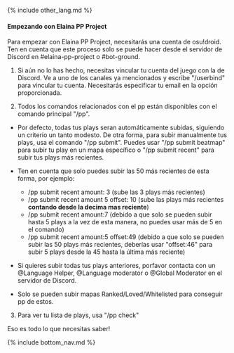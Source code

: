 {% include other_lang.md %}

#### Empezando con Elaina PP Project

Para empezar con Elaina PP Project, necesitarás una cuenta de osu!droid.
Ten en cuenta que este proceso solo se puede hacer desde el servidor de Discord en #elaina-pp-project o #bot-ground.

1. Si aún no lo has hecho, necesitas vincular tu cuenta del juego con la de Discord. Ve a uno de los canales ya mencionados y escribe "/userbind" para vincular tu cuenta. Necesitarás especificar tu email en la opción proporcionada.

2. Todos los comandos relacionados con el pp están disponibles con el comando principal "/pp".

- Por defecto, todas tus plays seran automáticamente subidas, siguiendo un criterio un tanto modesto. De otra forma, para subir manualmente tus plays, usa el comando "/pp submit". Puedes usar "/pp submit beatmap" para subir tu play en un mapa específico o "/pp submit recent" para subir tus plays más recientes.

- Ten en cuenta que solo puedes subir las 50 más recientes de esta forma, por ejemplo:

    - /pp submit recent amount: 3 (sube las 3 plays más recientes)
    - /pp submit recent amount 5 offset: 10 (sube las plays más recientes **contando desde la decima mas reciente**)
    - /pp submit recent amount:7 (debido a que solo se pueden subir hasta 5 plays a la vez de esta manera, no puedes usar más de 5 en el comando)
    - /pp submit recent amount:5 offset:49 (debido a que solo se pueden subir las 50 plays más recientes, deberías usar "offset:46" para subir 5 plays desde la 45 hasta la última más reciente)

- Si quieres subir todas tus plays anteriores, porfavor contacta con un @Language Helper, @Language moderator o @Global Moderator en el servidor de Discord.
- Solo se pueden subir mapas Ranked/Loved/Whitelisted para conseguir pp de estos.

3. Para ver tu lista de plays, usa "/pp check" 

Eso es todo lo que necesitas saber!

<!-- Don't touch this part thank you -->
{% include bottom_nav.md %}
